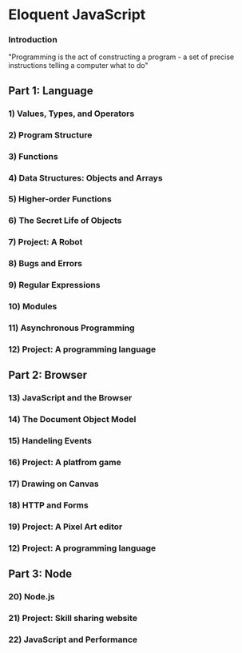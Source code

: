 # Eloquent JavaScript

### Introduction

"Programming is the act of constructing a program - a set of precise instructions telling a computer what to do"

## Part 1: Language

### 1) Values, Types, and Operators

### 2) Program Structure

### 3) Functions

### 4) Data Structures: Objects and Arrays

### 5) Higher-order Functions

### 6) The Secret Life of Objects

### 7) Project: A Robot

### 8) Bugs and Errors

### 9) Regular Expressions

### 10) Modules

### 11) Asynchronous Programming

### 12) Project: A programming language

## Part 2: Browser

### 13) JavaScript and the Browser

### 14) The Document Object Model

### 15) Handeling Events

### 16) Project: A platfrom game

### 17) Drawing on Canvas

### 18) HTTP and Forms

### 19) Project: A Pixel Art editor

### 12) Project: A programming language

## Part 3: Node

### 20) Node.js

### 21) Project: Skill sharing website

### 22) JavaScript and Performance
